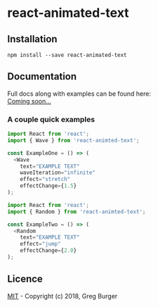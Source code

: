 # react-animated-text

## Installation

```shell
npm install --save react-animated-text
```

## Documentation

Full docs along with examples can be found here:<br />
[Coming soon...](http://www.react-animated-text.com)

### A couple quick examples

```javascript
import React from 'react';
import { Wave } from 'react-animted-text';

const ExampleOne = () => (
  <Wave
    text="EXAMPLE TEXT"
    waveIteration="infinite"
    effect="stretch"
    effectChange={1.5}
);
```

```javascript
import React from 'react';
import { Random } from 'react-animted-text';

const ExampleTwo = () => (
  <Random
    text="EXAMPLE TEXT"
    effect="jump"
    effectChange={2.0}
);
```

## Licence

[MIT](LICENCE) - Copyright (c) 2018, Greg Burger
